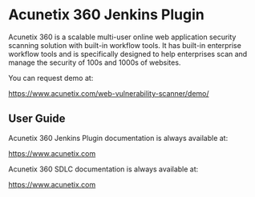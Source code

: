 # Acunetix 360 Jenkins Plugin

Acunetix 360 is a scalable multi-user online web application security scanning solution with built-in workflow tools. It has built-in enterprise workflow tools and is specifically designed to help enterprises scan and manage the security of 100s and 1000s of websites.

You can request demo at:

https://www.acunetix.com/web-vulnerability-scanner/demo/

## User Guide 

Acunetix 360 Jenkins Plugin documentation is always available at:

https://www.acunetix.com

Acunetix 360 SDLC documentation is always available at:

https://www.acunetix.com